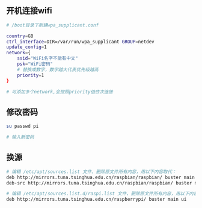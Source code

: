 <!--
 * @Description: 
 * @Version: 1.0
 * @Author: DaLao
 * @Email: dalao_li@163.com
 * @Date: 2021-10-07 21:09:16
 * @LastEditors: DaLao
 * @LastEditTime: 2021-10-16 12:59:18
-->

## 开机连接wifi

```sh
# /boot目录下新建wpa_supplicant.conf

country=GB
ctrl_interface=DIR=/var/run/wpa_supplicant GROUP=netdev
update_config=1
network={
	ssid="WiFi名字不能有中文"
	psk="WiFi密码"
    # 替换成数字，数字越大代表优先级越高
	priority=1
}

# 可添加多个network,会按照priority值依次连接
```
## 修改密码

```sh
su passwd pi

# 输入新密码
```

## 换源

```sh
# 编辑 /etc/apt/sources.list 文件，删除原文件所有内容，用以下内容取代：
deb http://mirrors.tuna.tsinghua.edu.cn/raspbian/raspbian/ buster main non-free contrib rpi
deb-src http://mirrors.tuna.tsinghua.edu.cn/raspbian/raspbian/ buster main non-free contrib rpi

# 编辑 /etc/apt/sources.list.d/raspi.list 文件，删除原文件所有内容，用以下内容取代：
deb http://mirrors.tuna.tsinghua.edu.cn/raspberrypi/ buster main ui
```
